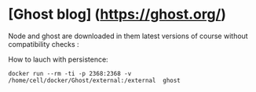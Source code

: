 [Ghost blog] (https://ghost.org/)
===========
Node and ghost are downloaded in them latest versions of course without compatibility checks :

How to lauch with persistence:
```
docker run --rm -ti -p 2368:2368 -v /home/cell/docker/Ghost/external:/external  ghost
```
